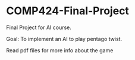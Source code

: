 # COMP424-Final-Project

Final Project for AI course.

Goal: To implement an AI to play pentago twist.

Read pdf files for more info about the game
